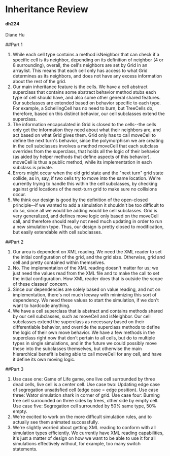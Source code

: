 Inheritance Review
===================
#### dh224
Diane Hu

##Part 1

 1. While each cell type contains a method isNeighbor that can check if a specific cell is its neighbor, depending on its definition of neighbor (4 or 8 surrounding), overall, the cell's neighbors are set by Grid in an arraylist. This means that each cell only has access to what Grid determines as its neighbors, and does not have any excess information about the rest of the grid.
 2. Our main inheritance feature is the cells. We have a cell abstract superclass that contains some abstract behavior method stubs each type of cell should have, and also some other general shared features. Our subclasses are extended based on behavior specific to each type. For example, a SchellingCell has no need to burn, but TreeCells do, therefore, based on this distinct behavior, our cell subclasses extend the superclass.
 3. The information encapsulated in Grid is closed to the cells--the cells only get the information they need about what their neighbors are, and act based on what Grid gives them. Grid only has to call moveCell to define the next turn's behavior, since the polymorphism we are creating in the cell subclasses involves a method moveCell that each subclass overrides from the superclass, that holds all the logic of their behavior (as aided by helper methods that define aspects of this behavior). moveCell is thus a public method, while its implementation in each subclass is private.
 4. Errors might occur when the old grid state and the "next turn" grid state collide, as in, say, if two cells try to move into the same location. We're currently trying to handle this within the cell subclasses, by checking against grid locations of the next-turn grid to make sure no collisions occur.
 5. We think our design is good by the definition of the open-closed principle--if we wanted to add a simulation it shouldn't be too difficult to do so, since all we would be adding would be cell subclasses. Grid is very generalized, and defines move logic only based on the moveCell call, and therefore should really not need much updating in order to run a new simulation type. Thus, our design is pretty closed to modification, but easily extendable with cell subclasses.
 
##Part 2

 1. Our area is dependent on XML reading. We need the XML reader to set the initial configuration of the grid, and the grid size. Otherwise, grid and cell and pretty contained within themselves.
 2. No. The implementation of the XML reading doesn't matter for us; we just need the values read from the XML file and to make the call to set the initial configuration. How XML reader does that is outside the scope of these classes' concern.
 3. Since our dependencies are solely based on value reading, and not on implementation, there's not much leeway with minimizing this sort of dependency. We need these values to start the simulation, if we don't want to hardcode anything.
 4. We have a cell superclass that is abstract and contains methods shared by our cell subclasses, such as moveCell and isNeighbor. Our cell subclasses extend the superclass as necessary based on their differentiable behavior, and override the superclass methods to define the logic of their own move behavior. We have a few methods in the superclass right now that don't pertain to all cells, but do to multiple types in single simulations, and in the future we could possibly move these into the subclasses themselves, but otherwise the main hierarchical benefit is being able to call moveCell for any cell, and have it define its own moving logic.

##Part 3

1. Use case one: Game of Life game, one live cell surrounded by three dead cells, live cell is a center cell. Use case two: Updating edge case of segregation unsatisfied cell (edge case = edge position). Use case three: Wator simulation shark in corner of grid. Use case four: Burning tree cell surrounded on three sides by trees, other side by empty cell. Use case five: Segregation cell surrounded by 50% same type, 50% empty.
2. We're excited to work on the more difficult simulation rules, and to actually see them animated successfully.
3. We're slightly worried about getting XML reading to conform with all simulation types efficiently. We currently have XML reading capabilities, it's just a matter of design on how we want to be able to use it for all simulations effectively without, for example, too many switch statements.
